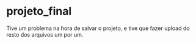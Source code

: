 # projeto_final
Tive um problema na hora de salvar o projeto, e tive que fazer upload do resto dos arquivos um por um. 
